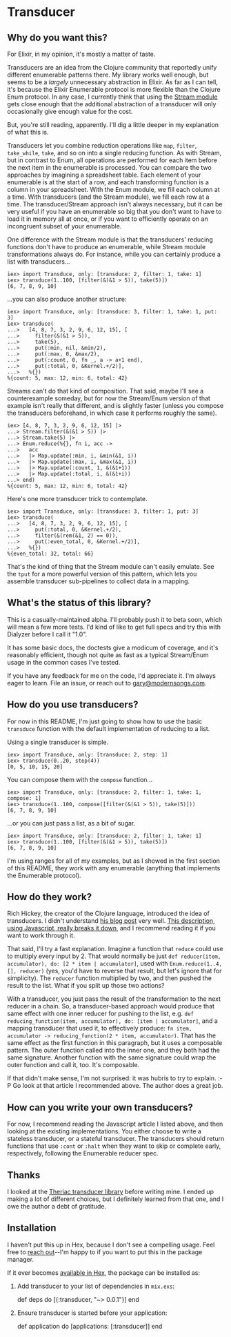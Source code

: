 # Transducer

## Why do you want this?

For Elixir, in my opinion, it's mostly a matter of taste.

Transducers are an idea from the Clojure community that reportedly unify different enumerable patterns there. My library works well enough, but seems to be a *largely* unnecessary abstraction in Elixir. As far as I can tell, it's because the Elixir Enumerable protocol is more flexible than the Clojure Enum protocol. In any case, I currently think that using the [Stream module](http://elixir-lang.org/docs/stable/elixir/Stream.html) gets close enough that the additional abstraction of a transducer will only occasionally give enough value for the cost.

But, you're still reading, apparently. I'll dig a little deeper in my explanation of what this is.

Transducers let you combine reduction operations like `map`, `filter`, `take_while`, `take`, and so on into a single reducing function. As with Stream, but in contrast to Enum, all operations are performed for each item before the next item in the enumerable is processed.  You can compare the two approaches by imagining a spreadsheet table. Each element of your enumerable is at the start of a row, and each transforming function is a column in your spreadsheet. With the Enum module, we fill each column at a time.  With transducers (and the Stream module), we fill each row at a time.  The transducer/Stream approach isn't always necessary, but it can be very useful if you have an enumerable so big that you don't want to have to load it in memory all at once, or if you want to efficiently operate on an incongruent subset of your enumerable.

One difference with the Stream module is that the transducers' reducing functions don't have to produce an enumerable, while Stream module transformations always do. For instance, while you can certainly produce a list with transducers...

    iex> import Transduce, only: [transduce: 2, filter: 1, take: 1]
    iex> transduce(1..100, [filter(&(&1 > 5)), take(5)])
    [6, 7, 8, 9, 10]

...you can also produce another structure:

    iex> import Transduce, only: [transduce: 3, filter: 1, take: 1, put: 3]
    iex> transduce(
    ...>   [4, 8, 7, 3, 2, 9, 6, 12, 15], [
    ...>     filter(&(&1 > 5)),
    ...>     take(5),
    ...>     put(:min, nil, &min/2),
    ...>     put(:max, 0, &max/2),
    ...>     put(:count, 0, fn _, a -> a+1 end),
    ...>     put(:total, 0, &Kernel.+/2)],
    ...>   %{})
    %{count: 5, max: 12, min: 6, total: 42}

Streams can't do that kind of composition.  That said, maybe I'll see a counterexample someday, but for now the Stream/Enum version of that example isn't really that different, and is slightly faster (unless you compose the transducers beforehand, in which case it performs roughly the same).

    iex> [4, 8, 7, 3, 2, 9, 6, 12, 15] |>
    ...> Stream.filter(&(&1 > 5)) |>
    ...> Stream.take(5) |>
    ...> Enum.reduce(%{}, fn i, acc ->
    ...>   acc
    ...>   |> Map.update(:min, i, &min(&1, i))
    ...>   |> Map.update(:max, i, &max(&1, i))
    ...>   |> Map.update(:count, 1, &(&1+1))
    ...>   |> Map.update(:total, i, &(&1+i))
    ...> end)
    %{count: 5, max: 12, min: 6, total: 42}

Here's one more transducer trick to contemplate.

    iex> import Transduce, only: [transduce: 3, filter: 1, put: 3]
    iex> transduce(
    ...>   [4, 8, 7, 3, 2, 9, 6, 12, 15], [
    ...>     put(:total, 0, &Kernel.+/2),
    ...>     filter(&(rem(&1, 2) == 0)),
    ...>     put(:even_total, 0, &Kernel.+/2)],
    ...>   %{})
    %{even_total: 32, total: 66}

That's the kind of thing that the Stream module can't easily emulate.  See the `tput` for a more powerful version of this pattern, which lets you assemble transducer sub-pipelines to collect data in a mapping.

## What's the status of this library?

This is a casually-maintained alpha.  I'll probably push it to beta soon, which will mean a few more tests.  I'd kind of like to get full specs and try this with Dialyzer before I call it "1.0".

It has some basic docs, the doctests give a modicum of coverage, and it's reasonably efficient, though not quite as fast as a typical Stream/Enum usage in the common cases I've tested.

If you have any feedback for me on the code, I'd appreciate it.  I'm always eager to learn.  File an issue, or reach out to [gary@modernsongs.com](mailto:gary@modernsongs.com).

## How do you use transducers?

For now in this README, I'm just going to show how to use the basic `transduce` function with the default implementation of reducing to a list.

Using a single transducer is simple.

    iex> import Transduce, only: [transduce: 2, step: 1]
    iex> transduce(0..20, step(4))
    [0, 5, 10, 15, 20]

You can compose them with the `compose` function...

    iex> import Transduce, only: [transduce: 2, filter: 1, take: 1, compose: 1]
    iex> transduce(1..100, compose([filter(&(&1 > 5)), take(5)]))
    [6, 7, 8, 9, 10]

...or you can just pass a list, as a bit of sugar.

    iex> import Transduce, only: [transduce: 2, filter: 1, take: 1]
    iex> transduce(1..100, [filter(&(&1 > 5)), take(5)])
    [6, 7, 8, 9, 10]

I'm using ranges for all of my examples, but as I showed in the first section of this README, they work with any enumerable (anything that implements the Enumerable protocol).

## How do they work?

Rich Hickey, the creator of the Clojure language, introduced the idea of transducers.  I didn't understand [his blog post](http://blog.cognitect.com/blog/2014/8/6/transducers-are-coming) very well.  [This description, using Javascript, really breaks it down](http://phuu.net/2014/08/31/csp-and-transducers.html), and I recommend reading it if you want to work through it.

That said, I'll try a fast explanation.  Imagine a function that `reduce` could use to multiply every input by 2.  That would normally be just `def reducer(item, accumulator), do: [2 * item | accumulator]`, used with `Enum.reduce(1..4, [], reducer)` (yes, you'd have to reverse that result, but let's ignore that for simplicity).  The `reducer` function multiplied by two, and then pushed the result to the list.  What if you split up those two actions?

With a transducer, you just pass the result of the transformation to the next reducer in a chain.  So, a transducer-based approach would produce that same effect with one inner reducer for pushing to the list, e.g. `def reducing_function(item, accumulator), do: [item | accumulator]`, and a mapping transducer that used it, to effectively produce: `fn item, accumulator -> reducing_function(2 * item, accumulator)`.  That has the same effect as the first function in this paragraph, but it uses a composable pattern.  The outer function called into the inner one, and they both had the same signature.  Another function with the same signature could wrap the outer function and call it, too.  It's composable.

If that didn't make sense, I'm not surprised: it was hubris to try to explain. :-P  Go look at that article I recommended above.  The author does a great job.

## How can you write your own transducers?

For now, I recommend reading the Javascript article I listed above, and then looking at the existing implementations.  You either choose to write a stateless transducer, or a stateful transducer.  The transducers should return functions that use `:cont` or `:halt` when they want to skip or complete early, respectively, following the Enumerable reducer spec.

## Thanks

I looked at the [Theriac transducer library](https://github.com/timdeputter/theriac) before writing mine.  I ended up making a lot of different choices, but I definitely learned from that one, and I owe the author a debt of gratitude.

## Installation

I haven't put this up in Hex, because I don't see a compelling usage.  Feel free to [reach out](mailto:gary@modernsongs.com)--I'm happy to if you want to put this in the package manager.

If it ever becomes [available in Hex](https://hex.pm/docs/publish), the package can be installed as:

  1. Add transducer to your list of dependencies in `mix.exs`:

        def deps do
          [{:transducer, "~> 0.0.1"}]
        end

  2. Ensure transducer is started before your application:

        def application do
          [applications: [:transducer]]
        end
